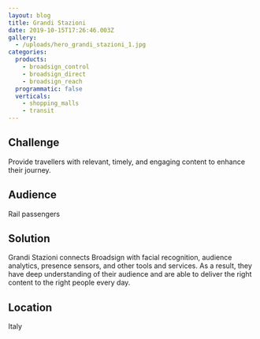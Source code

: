 ```yaml
---
layout: blog
title: Grandi Stazioni
date: 2019-10-15T17:26:46.003Z
gallery:
  - /uploads/hero_grandi_stazioni_1.jpg
categories:
  products:
    - broadsign_control
    - broadsign_direct
    - broadsign_reach
  programmatic: false
  verticals:
    - shopping_malls
    - transit
---
```


## Challenge

Provide travellers with relevant, timely, and engaging content to enhance their journey.

## Audience

Rail passengers

## Solution

Grandi Stazioni connects Broadsign with facial recognition, audience analytics, presence sensors, and other tools and services. As a result, they have deep understanding of their audience and are able to deliver the right content to the right people every day.

## Location

Italy
